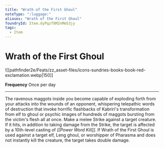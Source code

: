 ```yaml
---
title: "Wrath of the First Ghoul"
noteType: ":luggage:"
aliases: "Wrath of the First Ghoul"
foundryId: Item.dyPqzf8M2nMmS3jy
tags:
  - Item
---
```


# Wrath of the First Ghoul
![[pathfinder2e/Feats/zz_asset-files/icons-sundries-books-book-red-exclamation.webp|150]]

**Frequency** Once per day

* * *

The ravenous maggots inside you become capable of exploding forth from your attacks into the wounds of an opponent, whispering telepathic words of destruction that invoke horrific flashbacks of Kabriri's transformation from elf to ghoul or psychic images of hundreds of maggots bursting from the victim's flesh all at once. Make a melee Strike against a target creature. If it hits, in addition to taking damage from the Strike, the target is affected by a 10th-level casting of _[[Power Word Kill]]_. If Wrath of the First Ghoul is used against a target elf, Leng ghoul, or worshipper of Pharasma and does not instantly kill the creature, the target takes double damage.
